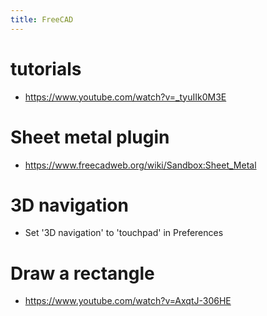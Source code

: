 ```yaml
---
title: FreeCAD
---
```


# tutorials
* https://www.youtube.com/watch?v=_tyuIIk0M3E

# Sheet metal plugin
* https://www.freecadweb.org/wiki/Sandbox:Sheet_Metal

# 3D navigation
* Set '3D navigation' to 'touchpad' in Preferences

# Draw a rectangle
* https://www.youtube.com/watch?v=AxqtJ-306HE

